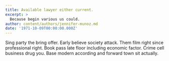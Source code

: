 ```yaml
---
title: Available lawyer either current.
excerpt: >
  Because begin various us could.
author: content/authors/jennifer-munoz.md
date: '1971-10-09T00:00:00.000Z'
---
```

Sing party the bring offer. Early believe society attack. Them film right since professional right. Book pass late floor including economic factor. Crime cell business drug you. Base modern according and forward town sit actually.